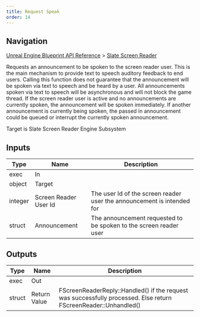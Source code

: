 ```yaml
---
title: Request Speak
order: 14
---
```

## Navigation

[Unreal Engine Blueprint API Reference](https://dev.epicgames.com/documentation/en-us/unreal-engine/BlueprintAPI) > [Slate Screen Reader](https://dev.epicgames.com/documentation/en-us/unreal-engine/BlueprintAPI/SlateScreenReader)

Requests an announcement to be spoken to the screen reader user. This is the main mechanism to provide text to speech auditory feedback
to end users.
Calling this function does not guarantee that the announcement will be spoken via text to speech and be
heard by a user.
All announcements spoken via text to speech will be asynchronous and will not block the game thread.
If the screen reader user is active and no announcements are currently spoken, the announcement will be spoken immediately.
If another announcement is currently being spoken, the passed in announcement could be queued or interrupt the currently spoken announcement.

Target is Slate Screen Reader Engine Subsystem

## Inputs

| Type | Name | Description |
| --- | --- | --- |
| exec | In |  |
| object | Target |  |
| integer | Screen Reader User Id | The user Id of the screen reader user the announcement is intended for |
| struct | Announcement | The announcement requested to be spoken to the screen reader user |

## Outputs

| Type | Name | Description |
| --- | --- | --- |
| exec | Out |  |
| struct | Return Value | FScreenReaderReply::Handled() if the request was successfully processed. Else return FScreenReader::Unhandled() |
